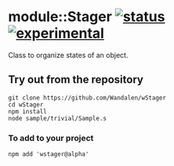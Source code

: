 
# module::Stager [![status](https://github.com/Wandalen/wStager/actions/workflows/StandardPublish.yml/badge.svg)](https://github.com/Wandalen/wStager/actions/workflows/StandardPublish.yml) [![experimental](https://img.shields.io/badge/stability-experimental-orange.svg)](https://github.com/emersion/stability-badges#experimental) 

Class to organize states of an object.

## Try out from the repository
```
git clone https://github.com/Wandalen/wStager
cd wStager
npm install
node sample/trivial/Sample.s
```

### To add to your project
```
npm add 'wstager@alpha'
```






































